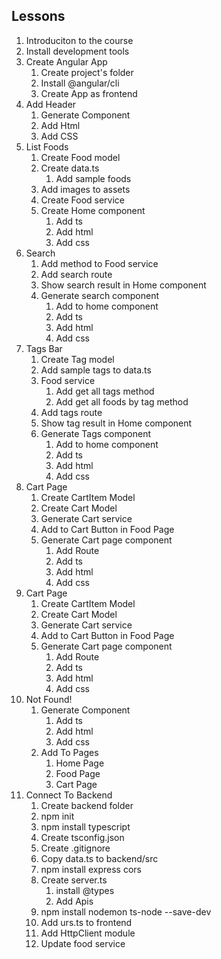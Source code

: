 ##  Lessons
1. Introduciton to the course
2. Install development tools
3. Create Angular App
   1. Create project's folder
   2. Install @angular/cli
   3. Create App as frontend
4. Add Header
   1. Generate Component
   2. Add Html
   3. Add CSS
5. List Foods
    1. Create Food model
    2. Create data.ts
       1. Add sample foods
    3. Add images to assets
    4. Create Food service
    5. Create Home component
       1. Add ts
       2. Add html
       3. Add css
6. Search
   1. Add method to Food service
   2. Add search route
   3. Show search result in Home component
   4. Generate search component
      1. Add to home component
      2. Add ts
      3. Add html
      4. Add css
7. Tags Bar
   1. Create Tag model
   2. Add sample tags to data.ts
   3. Food service
      1. Add get all tags method
      2. Add get all foods by tag method
   4. Add tags route
   5. Show tag result in Home component
   6. Generate Tags component
      1. Add to home component
      2. Add ts
      3. Add html
      4. Add css
8. Cart Page
   1. Create CartItem Model
   2. Create Cart Model
   3. Generate Cart service
   4. Add to Cart Button in Food Page
   5. Generate Cart page component
      1. Add Route
      2. Add ts
      3. Add html
      4. Add css
9. Cart Page
   1. Create CartItem Model
   2. Create Cart Model
   3. Generate Cart service
   4. Add to Cart Button in Food Page
   5. Generate Cart page component
      1. Add Route
      2. Add ts
      3. Add html
      4. Add css
10. Not Found!
    1. Generate Component
       1. Add ts
       2. Add html
       3. Add css
    2. Add To Pages
       1. Home Page
       2. Food Page
       3. Cart Page
11. Connect To Backend
    1.  Create backend folder
    2.  npm init
    3.  npm install typescript
    4.  Create tsconfig.json
    5.  Create .gitignore
    6.  Copy data.ts to backend/src
    7.  npm install express cors
    8.  Create server.ts
        1. install @types
        2. Add Apis
    9.  npm install nodemon ts-node --save-dev
    10. Add urs.ts to frontend
    11. Add HttpClient module
    12. Update food service